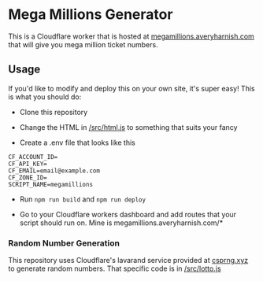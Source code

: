 # Mega Millions Generator

This is a Cloudflare worker that is hosted at [megamillions.averyharnish.com](https://megamillions.averyharnish.com) that will give you mega million ticket numbers.

## Usage

If you'd like to modify and deploy this on your own site, it's super easy! This is what you should do:

- Clone this repository

- Change the HTML in [/src/html.js](https://github.com/EverlastingBugstopper/mega-millions/blob/master/src/html.js) to something that suits your fancy

- Create a .env file that looks like this

```env
CF_ACCOUNT_ID=
CF_API_KEY=
CF_EMAIL=email@example.com
CF_ZONE_ID=
SCRIPT_NAME=megamillions
```

- Run `npm run build` and `npm run deploy`

- Go to your Cloudflare workers dashboard and add routes that your script should run on. Mine is megamillions.averyharnish.com/*

### Random Number Generation

This repository uses Cloudflare's lavarand service provided at [csprng.xyz](https://csprng.xyz) to generate random numbers. That specific code is in [/src/lotto.js](https://github.com/EverlastingBugstopper/mega-millions/blob/master/src/lotto.js)